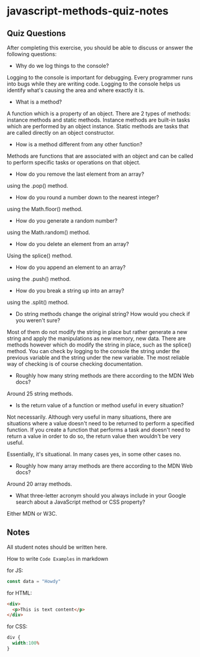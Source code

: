 # javascript-methods-quiz-notes

## Quiz Questions

After completing this exercise, you should be able to discuss or answer the following questions:

- Why do we log things to the console?

Logging to the console is important for debugging.
Every programmer runs into bugs while they are writing code.
Logging to the console helps us identify what's causing the area and where exactly it is.

- What is a method?

A function which is a property of an object. 
There are 2 types of methods: instance methods and static methods.
Instance methods are built-in tasks which are performed by an object instance.
Static methods are tasks that are called directly on an object constructor. 

- How is a method different from any other function?

Methods are functions that are associated with an object and can be called to perform specific tasks or operations on that object.

- How do you remove the last element from an array?

using the .pop() method.

- How do you round a number down to the nearest integer?

using the Math.floor() method.

- How do you generate a random number?

using the Math.random() method.

- How do you delete an element from an array?

Using the splice() method.

- How do you append an element to an array?

using the .push() method.

- How do you break a string up into an array?

using the .split() method.

- Do string methods change the original string? How would you check if you weren't sure?

Most of them do not modify the string in place but rather generate a new string and apply the manipulations as new memory, new data. 
There are methods however which do modify the string in place, such as the splice() method.
You can check by logging to the console the string under the previous variable and the string under the new variable.
The most reliable way of checking is of course checking documentation.

- Roughly how many string methods are there according to the MDN Web docs?

Around 25 string methods.

- Is the return value of a function or method useful in every situation?

Not necessarily.
Although very useful in many situations, there are situations where a value doesn't need to be returned to perform a specified function.
If you create a function that performs a task and doesn't need to return a value in order to do so, the return value then wouldn't be very useful.

Essentially, it's situational. In many cases yes, in some other cases no.

- Roughly how many array methods are there according to the MDN Web docs?

Around 20 array methods.

- What three-letter acronym should you always include in your Google search about a JavaScript method or CSS property?

Either MDN or W3C.

## Notes

All student notes should be written here.


How to write `Code Examples` in markdown

for JS:
```javascript
const data = "Howdy"
```

for HTML:
```html
<div>
  <p>This is text content</p>
</div>
```

for CSS:
```css
div {
  width:100%
}
```
